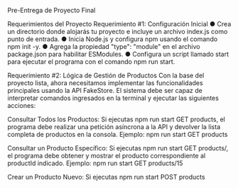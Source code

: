 Pre-Entrega de Proyecto Final

Requerimientos del Proyecto
Requerimiento #1: Configuración Inicial
● Crea un directorio donde alojarás tu proyecto e incluye un archivo index.js como punto de entrada.
● Inicia Node.js y configura npm usando el comando npm init -y.
● Agrega la propiedad "type": "module" en el archivo package.json para habilitar ESModules.
● Configura un script llamado start para ejecutar el programa con el comando npm run start.

Requerimiento #2: Lógica de Gestión de Productos
Con la base del proyecto lista, ahora necesitamos implementar las funcionalidades principales usando la API FakeStore. El sistema debe ser capaz de interpretar comandos ingresados en la terminal y ejecutar las siguientes acciones:

Consultar Todos los Productos:
Si ejecutas npm run start GET products, el programa debe realizar una petición asíncrona a la API y devolver la lista completa de productos en la consola.
Ejemplo: npm run start GET products

Consultar un Producto Específico:
Si ejecutas npm run start GET products/<productId>, el programa debe obtener y mostrar el producto correspondiente al productId indicado.
Ejemplo: npm run start GET products/15

Crear un Producto Nuevo:
Si ejecutas npm run start POST products <title> <price> <category>, el programa debe enviar una petición POST a la API para agregar un nuevo producto con los datos proporcionados (title, price, category) y devolver el id del producto creado como resultado en la consola.
Ejemplo: npm run start POST products T-Shirt-Rex 300 remeras

Eliminar un Producto:
Si ejecutas npm run start DELETE products/<productId>, el programa debe enviar una petición DELETE para eliminar el producto correspondiente al productId y devolver la respuesta en la consola. 
Ejemplo: npm run start DELETE products/7
